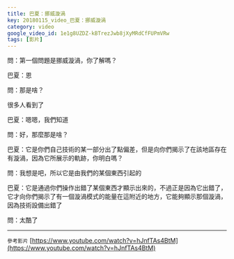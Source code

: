 ```yaml
---
title: 巴夏：挪威漩渦
key: 20180115_video_巴夏：挪威漩渦
category: video
google_video_id: 1e1g8UZDZ-kBTrezJwb8jXyMRdCfFUPmVRw
tags: [影片]
---
```


問：第一個問題是挪威漩渦，你了解嗎？

巴夏：恩

問：那是啥？

很多人看到了

巴夏：嗯嗯，我們知道

問：好，那麼那是啥？

巴夏：它是你們自己技術的某一部分出了點偏差，但是向你們揭示了在該地區存在有漩渦，因為它所展示的軌跡，你明白嗎？

問：我想是吧，所以它是由我們的某個東西引起的

巴夏：它是通過你們操作出錯了某個東西才顯示出來的，不過正是因為它出錯了，它才向你們揭示了有一個漩渦模式的能量在這附近的地方，它能夠顯示那個漩渦，因為技術設備出錯了

問：太酷了

---

`參考影片` [https://www.youtube.com/watch?v=hJnfTAs4BtM](https://www.youtube.com/watch?v=hJnfTAs4BtM)
